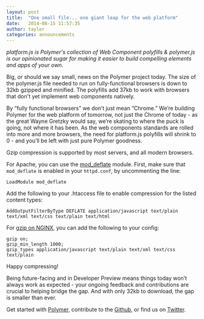 ```yaml
---
layout: post
title:  "One small file... one giant leap for the web platform"
date:   2014-08-15 11:57:35
author: taylor
categories: announcements
---
```

_platform.js is Polymer's collection of Web Component polyfills & polymer.js is our opinionated sugar for making it easier to build compelling elements and apps of your own._

Big, or should we say small, news on the Polymer project today. The size of the polymer.js file needed to run on fully-functional browsers is down to 32kb gzipped and minified.  The polyfills add 37kb to work with browsers that don't yet implement web components natively.
 
By “fully functional browsers” we don’t just mean “Chrome.”  We’re building Polymer for the web platform of tomorrow, not just the Chrome of today - as the great Wayne Gretzky would say, we’re skating to where the puck is going, not where it has been. As the web components standards are rolled into more and more browsers, the need for platform.js polyfills will shrink to 0 - and you’ll be left with just pure Polymer goodness.

Gzip compression is supported by most servers, and all modern browsers. 

For Apache, you can use the [mod_deflate](http://httpd.apache.org/docs/2.2/mod/mod_deflate.html) module. First, make sure that `mod_deflate` is enabled in your `httpd.conf`, by uncommenting the line:

    LoadModule mod_deflate

Add the following to your .htaccess file to enable compression for the listed content types:

    AddOutputFilterByType DEFLATE application/javascript text/plain text/xml text/css text/plain text/html

For [gzip on NGINX](http://nginx.org/en/docs/http/ngx_http_gzip_module.html), you can add the following to your config:

    gzip on;
    gzip_min_length 1000;
    gzip_types application/javascript text/plain text/xml text/css text/plain

Happy compressing!

Being future-facing and in Developer Preview means things today won’t always work as expected - your ongoing feedback and contributions are crucial to helping bridge the gap. And with only 32kb to download, the gap is smaller than ever.
 
Get started with [Polymer](http://polymer-project.org), contribute to the [Github](https://github.com/Polymer), or find us on [Twitter](https://twitter.com/Polymer).

